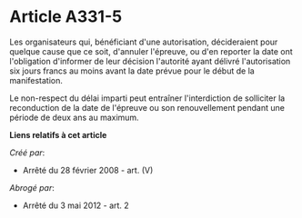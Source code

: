 # Article A331-5

Les organisateurs qui, bénéficiant d'une autorisation, décideraient pour quelque cause que ce soit, d'annuler l'épreuve, ou
d'en reporter la date ont l'obligation d'informer de leur décision l'autorité ayant délivré l'autorisation six jours francs
au moins avant la date prévue pour le début de la manifestation.

Le non-respect du délai imparti peut entraîner l'interdiction de solliciter la reconduction de la date de l'épreuve ou son
renouvellement pendant une période de deux ans au maximum.

**Liens relatifs à cet article**

_Créé par_:

  - Arrêté du 28 février 2008 - art. (V)

_Abrogé par_:

  - Arrêté du 3 mai 2012 - art. 2
